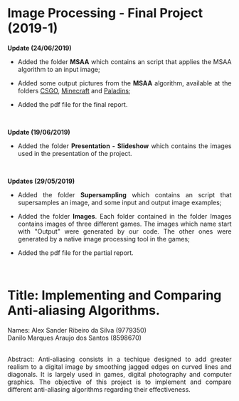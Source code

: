 # Image Processing - Final Project (2019-1)

<b>Update (24/06/2019)</b>
<ul>
       <li><p align="justify">Added the folder <b>MSAA</b> which contains an script that applies the MSAA algorithm to an input image;</p></li>
       <li><p align="justify">Added some output pictures from the <b>MSAA</b> algorithm, available at the folders <a href="Images/CSGO">CSGO</a>, <a href="Images/Minecraft">Minecraft</a> and <a href="Images/Paladins">Paladins</a>;</p></li>
       <li><p align="justify">Added the pdf file for the final report.</a></p></li>
</ul>
<br>

<b>Update (19/06/2019)</b>
<ul>
       <li><p align="justify">Added the folder <b>Presentation - Slideshow</b> which contains the images used in the presentation of the project.</p></li>
</ul>
<br>

<b>Updates (29/05/2019)</b>
<ul>
       <li><p align="justify">Added the folder <b>Supersampling</b> which contains an script that supersamples an image, and some input and output image examples;</p></li>
       <li><p align="justify">Added the folder <b>Images</b>. Each folder contained in the folder Images contains images of three different games. The images which name start with "Output" were generated by our code. The other ones were generated by a native image processing tool in the games;</p></li>
       <li><p align="justify">Added the pdf file for the partial report.</p></li>
</ul>
<br>

<h1>Title: Implementing and Comparing Anti-aliasing Algorithms.</h1>
Names: Alex Sander Ribeiro da Silva (9779350)<br>
       Danilo Marques Araujo dos Santos (8598670)<br><br>
<p align="justify">Abstract: Anti-aliasing consists in a techique designed to add greater realism to a digital image by smoothing jagged edges on curved lines and diagonals. It is largely used in games, digital photography and computer graphics. The objective of this project is to implement and compare different anti-aliasing algorithms regarding their effectiveness.</p>
